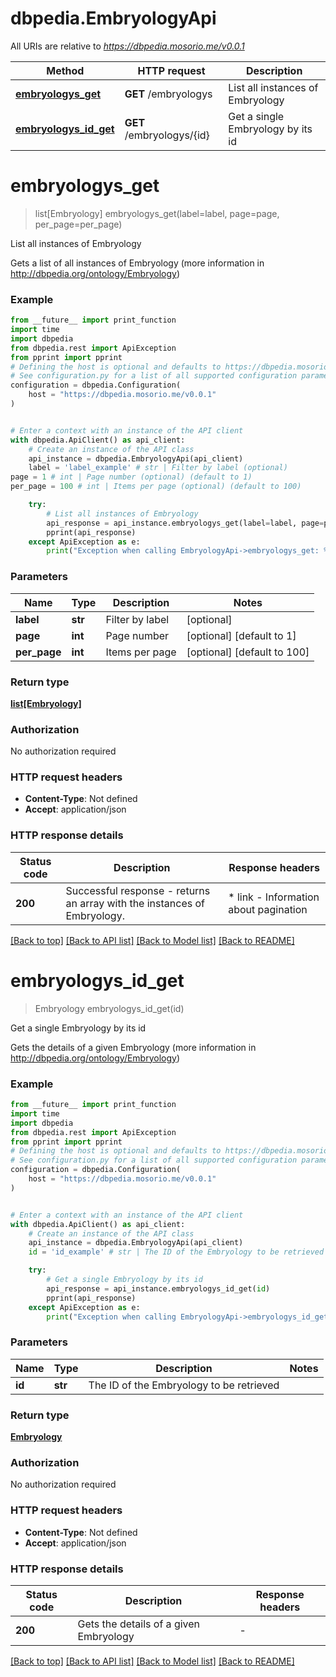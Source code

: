 # dbpedia.EmbryologyApi

All URIs are relative to *https://dbpedia.mosorio.me/v0.0.1*

Method | HTTP request | Description
------------- | ------------- | -------------
[**embryologys_get**](EmbryologyApi.md#embryologys_get) | **GET** /embryologys | List all instances of Embryology
[**embryologys_id_get**](EmbryologyApi.md#embryologys_id_get) | **GET** /embryologys/{id} | Get a single Embryology by its id


# **embryologys_get**
> list[Embryology] embryologys_get(label=label, page=page, per_page=per_page)

List all instances of Embryology

Gets a list of all instances of Embryology (more information in http://dbpedia.org/ontology/Embryology)

### Example

```python
from __future__ import print_function
import time
import dbpedia
from dbpedia.rest import ApiException
from pprint import pprint
# Defining the host is optional and defaults to https://dbpedia.mosorio.me/v0.0.1
# See configuration.py for a list of all supported configuration parameters.
configuration = dbpedia.Configuration(
    host = "https://dbpedia.mosorio.me/v0.0.1"
)


# Enter a context with an instance of the API client
with dbpedia.ApiClient() as api_client:
    # Create an instance of the API class
    api_instance = dbpedia.EmbryologyApi(api_client)
    label = 'label_example' # str | Filter by label (optional)
page = 1 # int | Page number (optional) (default to 1)
per_page = 100 # int | Items per page (optional) (default to 100)

    try:
        # List all instances of Embryology
        api_response = api_instance.embryologys_get(label=label, page=page, per_page=per_page)
        pprint(api_response)
    except ApiException as e:
        print("Exception when calling EmbryologyApi->embryologys_get: %s\n" % e)
```

### Parameters

Name | Type | Description  | Notes
------------- | ------------- | ------------- | -------------
 **label** | **str**| Filter by label | [optional] 
 **page** | **int**| Page number | [optional] [default to 1]
 **per_page** | **int**| Items per page | [optional] [default to 100]

### Return type

[**list[Embryology]**](Embryology.md)

### Authorization

No authorization required

### HTTP request headers

 - **Content-Type**: Not defined
 - **Accept**: application/json

### HTTP response details
| Status code | Description | Response headers |
|-------------|-------------|------------------|
**200** | Successful response - returns an array with the instances of Embryology. |  * link - Information about pagination <br>  |

[[Back to top]](#) [[Back to API list]](../README.md#documentation-for-api-endpoints) [[Back to Model list]](../README.md#documentation-for-models) [[Back to README]](../README.md)

# **embryologys_id_get**
> Embryology embryologys_id_get(id)

Get a single Embryology by its id

Gets the details of a given Embryology (more information in http://dbpedia.org/ontology/Embryology)

### Example

```python
from __future__ import print_function
import time
import dbpedia
from dbpedia.rest import ApiException
from pprint import pprint
# Defining the host is optional and defaults to https://dbpedia.mosorio.me/v0.0.1
# See configuration.py for a list of all supported configuration parameters.
configuration = dbpedia.Configuration(
    host = "https://dbpedia.mosorio.me/v0.0.1"
)


# Enter a context with an instance of the API client
with dbpedia.ApiClient() as api_client:
    # Create an instance of the API class
    api_instance = dbpedia.EmbryologyApi(api_client)
    id = 'id_example' # str | The ID of the Embryology to be retrieved

    try:
        # Get a single Embryology by its id
        api_response = api_instance.embryologys_id_get(id)
        pprint(api_response)
    except ApiException as e:
        print("Exception when calling EmbryologyApi->embryologys_id_get: %s\n" % e)
```

### Parameters

Name | Type | Description  | Notes
------------- | ------------- | ------------- | -------------
 **id** | **str**| The ID of the Embryology to be retrieved | 

### Return type

[**Embryology**](Embryology.md)

### Authorization

No authorization required

### HTTP request headers

 - **Content-Type**: Not defined
 - **Accept**: application/json

### HTTP response details
| Status code | Description | Response headers |
|-------------|-------------|------------------|
**200** | Gets the details of a given Embryology |  -  |

[[Back to top]](#) [[Back to API list]](../README.md#documentation-for-api-endpoints) [[Back to Model list]](../README.md#documentation-for-models) [[Back to README]](../README.md)


